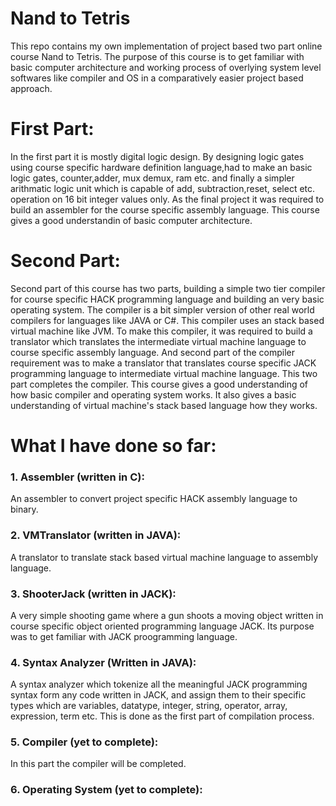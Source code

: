 <h1>Nand to Tetris</h1>

This repo contains my own implementation of project based two part online course Nand to Tetris. The purpose of this course is to get familiar with basic computer architecture and working process of overlying system level softwares like compiler and OS in a comparatively easier project based approach.

<h1>First Part:</h1>
In the first part it is mostly digital logic design. By designing logic gates using course specific hardware definition language,had to make an basic logic gates, counter,adder, mux demux, ram etc. and finally a simpler arithmatic logic unit which is capable of add, subtraction,reset, select etc. operation on 16 bit integer values only. As the final project it was required to build an assembler for the course specific assembly language. This course gives a good understandin of basic computer architecture.
 
 <h1>Second Part:</h1>
 Second part of this course has two parts, building a simple two tier compiler for course specific HACK programming language and building an very basic operating system. The compiler is a bit simpler version of other real world compilers for languages like JAVA or C#. This compiler uses an stack based virtual machine like JVM. To make this compiler, it was required to build a translator which translates the intermediate virtual machine language to course specific assembly language. And second part of the compiler requirement was to make a translator that translates course specific JACK programming language to intermediate virtual machine language. This two part completes the compiler. This course gives a good understanding of how basic compiler and operating system works. It also gives a basic understanding of virtual machine's stack based language how they works.
 
 <h1>What I have done so far:</h1>
 <h3>1. Assembler (written in C):</h3> 
 	An assembler to convert project specific HACK assembly language to binary.
	<h3>2. VMTranslator (written in JAVA):</h3>
 		A translator to translate stack based virtual machine language to assembly language.
	<h3>3. ShooterJack (written in JACK):</h3>
 		A very simple shooting game where a gun shoots a moving object written in course specific object oriented programming language JACK. Its purpose was to get familiar with JACK proogramming language.
 <h3>4. Syntax Analyzer (Written in JAVA):</h3>
 		A syntax analyzer which tokenize all the meaningful JACK programming syntax form any code written in JACK, and assign them to their specific types which are variables, datatype, integer, string, operator, array, expression, term etc. This is done as the first part of compilation process.
	<h3>5. Compiler (yet to complete):</h3>
 		In this part the compiler will be completed.
 <h3>6. Operating System (yet to complete):</h3>
